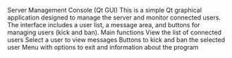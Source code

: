 Server Management Console (Qt GUI)
This is a simple Qt graphical application designed to manage the server and monitor connected users.
The interface includes a user list, a message area, and buttons for managing users (kick and ban).
Main functions
View the list of connected users
Select a user to view messages
Buttons to kick and ban the selected user
Menu with options to exit and information about the program
